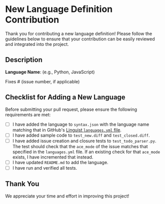 # New Language Definition Contribution

Thank you for contributing a new language definition! Please follow the guidelines below to ensure that your contribution can be easily reviewed and integrated into the project.

## Description

**Language Name**: (e.g., Python, JavaScript)

Fixes # (issue number, if applicable)

## Checklist for Adding a New Language

Before submitting your pull request, please ensure the following requirements are met:

- [ ] I have added the language to `syntax.json` with the language name matching that in GitHub's [Linguist `languages.yml` file](https://github.com/github-linguist/linguist/blob/main/lib/linguist/languages.yml).
- [ ] I have added sample code to `test_new.diff` and `test_closed.diff`.
- [ ] I have added issue creation and closure tests to `test_todo_parser.py`. The test should check that the `ace_mode` of the issue matches that specified in the `languages.yml` file. If an existing check for that `ace_mode` exists, I have incremented that instead.
- [ ] I have updated `README.md` to add the language.
- [ ] I have run and verified all tests.

## Thank You

We appreciate your time and effort in improving this project!
